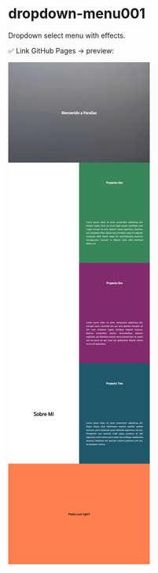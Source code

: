 # dropdown-menu001
Dropdown select menu with effects.


✅ Link GitHub Pages -> preview:  


![preview0.png](https://github.com/Joni92/Landing-parallax/blob/main/preview.png)
